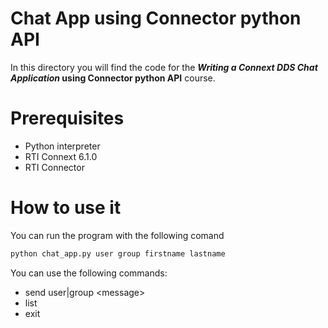 # Chat App using Connector python API

In this directory you will find the code for the **_Writing a Connext DDS Chat Application_ using Connector python API** course. 

# Prerequisites

- Python interpreter
- RTI Connext 6.1.0
- RTI Connector

# How to use it

You can run the program with the following comand

```bash
python chat_app.py user group firstname lastname
```

You can use the following commands:

- send user|group \<message\>
- list
- exit


